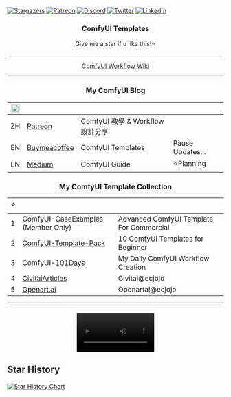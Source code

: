 
[![Stargazers][stars-shield]][stars-url] 
[![Patreon][patreon-shield]][patreon-url] 
[![Discord][discord-shield]][discord-url] 
[![Twitter][twitter-shield]][twitter-url] 
[![LinkedIn][linkedin-shield]][linkedin-url]



<div align="center">
  <h3 align="center">ComfyUI Templates</h3>

Give me a star if u like this!⭐

---

[ComfyUI Workflow Wiki](https://github.com/ecjojo/ComfyUI-Templates/wiki)

---
### My ComfyUI Blog
|<img width="20" alt="LANG" src="https://github.com/ecjojo/ComfyUI-Templates/assets/48451938/ca5343ef-a610-49a6-af0a-e5815c186fdd">||||
|---|---|---|---|
|ZH| [Patreon](https://www.patreon.com/ecjojo)| ComfyUI 教學 & Workflow 設計分享 | |
|EN| [Buymeacoffee](https://www.buymeacoffee.com/ecjojo/posts)| ComfyUI Templates |Pause Updates... |
|EN| [Medium](https://medium.com/@ecjojo_ai)| ComfyUI Guide |⭐Planning|

### My ComfyUI Template Collection
|⭐|||
|---|---|---|
|1| ComfyUI-CaseExamples (Member Only)|Advanced ComfyUI Template For Commercial|
|2| [ComfyUI-Template-Pack](https://github.com/ecjojo/ComfyUI-Templates/tree/main/ComfyUI-Teamplate-Pack) | 10 ComfyUI Templates for Beginner|
|3| [ComfyUI-101Days](https://github.com/ecjojo/ComfyUI-Templates/tree/main/ComfyUI-101Days) |My Daily ComfyUI Workflow Creation|
|4| [CivitaiArticles](https://civitai.com/user/ecjojo/articles) |Civitai@ecjojo|
|5| [Openart.ai](https://openart.ai/workflows/profile/ecjojo) |Openartai@ecjojo|

---
### 

<video src='https://github.com/ecjojo/ComfyUI-Templates/assets/48451938/6c3220de-ff41-411a-a891-27ace749f5a1.mp4' width=180/>
</div>


[stars-shield]: https://img.shields.io/github/stars/ecjojo/ComfyUI-Templates.svg?style=for-the-badge
[stars-url]: https://github.com/ecjojo/ComfyUI-Templates/stargazers
[patreon-shield]: https://img.shields.io/badge/-Patreon-black.svg?style=for-the-badge&logo=patreon&colorB=555
[patreon-url]: https://www.patreon.com/ecjojo

[discord-shield]: https://img.shields.io/badge/-Discord-black.svg?style=for-the-badge&logo=discord&colorB=555
[discord-url]: https://discord.gg/qxQMyjkcqE
[twitter-shield]: https://img.shields.io/badge/-Twitter-black.svg?style=for-the-badge&logo=twitter&colorB=555
[twitter-url]: https://twitter.com/ecjojoDEV
[linkedin-shield]: https://img.shields.io/badge/-LinkedIn-black.svg?style=for-the-badge&logo=linkedin&colorB=555
[linkedin-url]: https://www.linkedin.com/in/ecjojo/

## Star History

[![Star History Chart](https://api.star-history.com/svg?repos=ecjojo/ComfyUI-Templates&type=Date)](https://star-history.com/#ecjojo/ComfyUI-Templates&Date)
